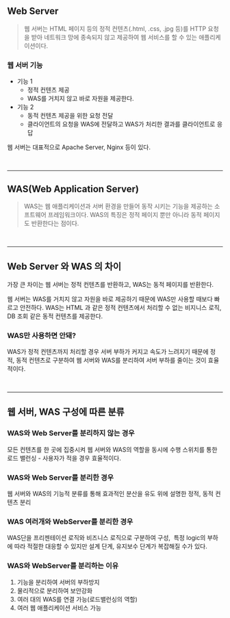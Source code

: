 ## Web Server

> 웹 서버는 HTML 페이지 등의 정적 컨텐츠(.html, .css, .jpg 등)를 HTTP 요청을 받아 네트워크 망에 종속되지 않고 제공하여 웹 서비스를 할 수 있는 애플리케이션이다.

### 웹 서버 기능

- 기능 1
	- 정적 컨텐츠 제공
	- WAS를 거치지 않고 바로 자원을 제공한다.
- 기능 2
	- 동적 컨텐츠 제공을 위한 요청 전달
	- 클라이언트의 요청을 WAS에 전달하고 WAS가 처리한 결과를 클라이언트로 응답

웹 서버는 대표적으로 Apache Server, Nginx 등이 있다.

<br>

---
## WAS(Web Application Server)

> WAS는 웹 애플리케이션과 서버 환경을 만들어 동작 시키는 기능을 제공하는 소프트웨어 프레임워크이다.
> WAS의 특징은 정적 페이지 뿐만 아니라 동적 페이지도 반환한다는 점이다.

<br>

---

## Web Server 와 WAS 의 차이

가장 큰 차이는 웹 서버는 정적 컨텐츠를 반환하고, WAS는 동적 페이지를 반환한다.

웹 서버는 WAS를 거치지 않고 자원을 바로 제공하기 때문에 WAS만 사용할 때보다 빠르고 안전하다.
WAS는 HTML 과 같은 정적 컨텐츠에서 처리할 수 없는 비지니스 로직, DB 조회 같은 동적 컨텐츠를 제공한다.

### WAS만 사용하면 안돼?

WAS가 정적 컨텐츠까지 처리할 경우 서버 부하가 커지고 속도가 느려지기 때문에 정적, 동적 컨텐츠로 구분하여 웹 서버와 WAS를 분리하여 서버 부하를 줄이는 것이 효율적이다.

<br>

---
## 웹 서버, WAS 구성에 따른 분류

### WAS와 Web Server를 분리하지 않는 경우

모든 컨텐츠를 한 곳에 집중시켜 웹 서버와 WAS의 역할을 동시에 수행
스위치를 통한 로드 밸런싱 - 사용자가 적을 경우 효율적이다.

### WAS와 Web Server를 분리한 경우

웹 서버와 WAS의 기능적 분류를 통해 효과적인 분산을 유도
위에 설명한 정적, 동적 컨텐츠 분리

### WAS 여러개와 WebServer를 분리한 경우

WAS단을 프리젠테이션 로직와 비즈니스 로직으로 구분하여 구성, 
특정 logic의 부하에 따라 적절한 대응할 수 있지만 설계 단계, 유지보수 단계가 복잡해질 수가 있다. 


### WAS와 WebServer를 분리하는 이유

1. 기능을 분리하여 서버의 부하방지
2. 물리적으로 분리하여 보안강화
3. 여러 대의 WAS를 연결 가능(로드밸런싱의 역할)
4. 여러 웹 애플리케이션 서비스 가능
